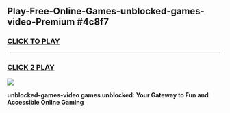 
## Play-Free-Online-Games-unblocked-games-video-Premium #4c8f7
<h3>
<a href="https://premium.freeplayer.one?title=unblocked-games-video&ref=8M">CLICK TO PLAY</a></h3>
<hr>

<h3>
<a href="https://premium.freeplayer.one?title=unblocked-games-video&ref=8M">CLICK 2 PLAY</a>
  
</h3>

<a href="https://premium.freeplayer.one?title=unblocked-games-video&ref=8M"><img src="https://clearcache.store/games.png"></a>


**unblocked-games-video games unblocked: Your Gateway to Fun and Accessible Online Gaming**
